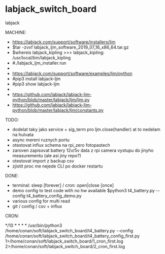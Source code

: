 # labjack_switch_board
labjack

MACHINE:
 - https://labjack.com/support/software/installers/ljm
 - $tar -zvxf labjack_ljm_software_2019_07_16_x86_64.tar.gz
 - $whereis labjack_kipling >>> labjack_kipling: /usr/local/bin/labjack_kipling
 - #./labjack_ljm_installer.run
 - 
 - https://labjack.com/support/software/examples/ljm/python
 - #pip3 install labjack-ljm
 - #pip3 show labjack-ljm
 -
 - https://github.com/labjack/labjack-ljm-python/blob/master/labjack/ljm/ljm.py
 - https://github.com/labjack/labjack-ljm-python/blob/master/labjack/ljm/constants.py


TODO:
 - dodelat taky jako service + sig_term pro ljm.close(handler) at to nedelam na hulvata
 - async mereni ruznych portu
 - otestovat influx schema na rpi_zero fotopastech
 - zaroven zapisovat battery 12v/5v data z rpi camera vystupu do jinyho measurementu (ale asi jiny repo?)
 - otestovat import z backup csv
 - zjistit proc me nejede CLI po docker restartu


DONE:
 - terminal: sleep [forever] / cron: open|close [once]
 - demo config to test code with no hw available  $python3 t4_battery.py --config t4_battery_config_demo.py
 - various config for multi read
 - git / config / csv + influx 


CRON:

*/10 * * * * /usr/bin/python3 /home/conan/soft/labjack_switch_board/t4_battery.py --config /home/conan/soft/labjack_switch_board/t4_battery_config_first.py 1>/home/conan/soft/labjack_switch_board/1_cron_first.log 2>/home/conan/soft/labjack_switch_board/2_cron_first.log
 
